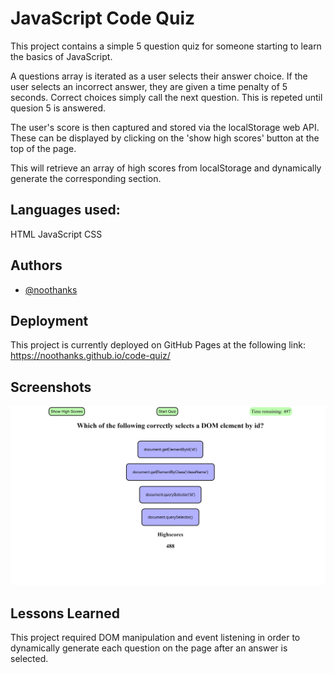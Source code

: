 
# JavaScript Code Quiz

This project contains a simple 5 question quiz for someone starting to learn the basics of JavaScript.

A questions array is iterated as a user selects their answer choice. If the user selects an incorrect answer, they are given a time penalty of 5 seconds. Correct choices simply call the next question. This is repeted until quesion 5 is answered.

The user's score is then captured and stored via the localStorage web API. These can be displayed by clicking on the 'show high scores' button at the top of the page.

This will retrieve an array of high scores from localStorage and dynamically generate the corresponding section.

Languages used:
-
HTML
JavaScript
CSS


## Authors

- [@noothanks](https://www.github.com/noothanks)


## Deployment

This project is currently deployed on GitHub Pages at the following link:
https://noothanks.github.io/code-quiz/

## Screenshots

![ScreenShot](./assets/screenshot/screenshot.png)

## Lessons Learned

This project required DOM manipulation and event listening in order to dynamically generate each question on the page after an answer is selected.
